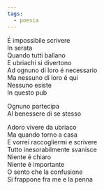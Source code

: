 ```yaml
---
tags:
  - poesia
---
```

É impossibile scrivere  
In serata  
Quando tutti ballano  
E ubriachi si divertono  
Ad ognuno di loro é necessario  
Ma nessuno di loro é qui  
Nessuno esiste  
In questo pub  
  
Ognuno partecipa  
Al benessere di se stesso  
  
Adoro vivere da ubriaco  
Ma quando torno a casa  
E vorrei raccogliermi e scrivere  
Tutto inesorabilmente svanisce  
Niente é chiaro  
Niente é importante  
O sento che la confusione  
Si frappone fra me e la penna
